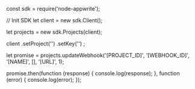 const sdk = require('node-appwrite');

// Init SDK
let client = new sdk.Client();

let projects = new sdk.Projects(client);

client
    .setProject('')
    .setKey('')
;

let promise = projects.updateWebhook('[PROJECT_ID]', '[WEBHOOK_ID]', '[NAME]', [], '[URL]', 1);

promise.then(function (response) {
    console.log(response);
}, function (error) {
    console.log(error);
});